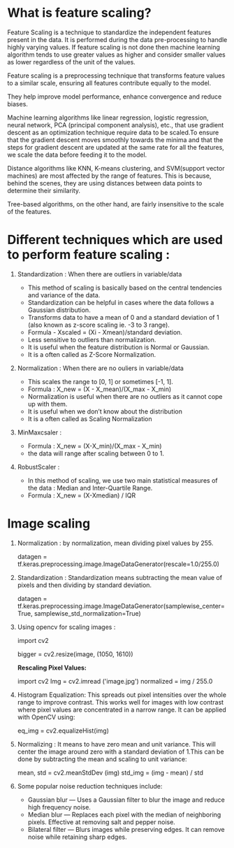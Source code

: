 # What is feature scaling?

Feature Scaling is a technique to standardize the independent features present in the data. It is performed during the data pre-processing to handle highly varying values. If feature scaling is not done then machine learning algorithm tends to use greater values as higher and consider smaller values as lower regardless of the unit of the values.

Feature scaling is a preprocessing technique that transforms feature values to a similar scale, ensuring all features contribute equally to the model.

They help improve model performance, enhance convergence and reduce biases. 

Machine learning algorithms like linear regression, logistic regression, neural network, PCA (principal component analysis), etc., that use gradient descent as an optimization technique require data to be scaled.To ensure that the gradient descent moves smoothly towards the minima and that the steps for gradient descent are updated at the same rate for all the features, we scale the data before feeding it to the model.

Distance algorithms like KNN, K-means clustering, and SVM(support vector machines) are most affected by the range of features. This is because, behind the scenes, they are using distances between data points to determine their similarity.

Tree-based algorithms, on the other hand, are fairly insensitive to the scale of the features.

# Different techniques which are used to perform feature scaling :

1. Standardization : When there are outliers in variable/data

   
   - This method of scaling is basically based on the central tendencies and variance of the data.
   - Standardization can be helpful in cases where the data follows a Gaussian distribution. 
   - Transforms data to have a mean of 0 and a standard deviation of 1 (also known as z-score scaling ie. -3 to 3 range).
   - Formula - Xscaled = (Xi - Xmean)/standard deviation.
   - Less sensitive to outliers than normalization.
   - It is useful when the feature distribution is Normal or Gaussian.
   - It is a often called as Z-Score Normalization. 

3. Normalization : When there are no ouliers in variable/data

   - This scales the range to [0, 1] or sometimes [-1, 1].
   - Formula : X_new = (X - X_mean)/(X_max - X_min)
   - Normalization is useful when there are no outliers as it cannot cope up with them.
   - It is useful when we don’t know about the distribution
   - It is a often called as Scaling Normalization

4. MinMaxcsaler :

   - Formula  : X_new = (X-X_min)/(X_max - X_min)
   - the data will range after scaling between 0 to 1.

5. RobustScaler :

   - In this method of scaling, we use two main statistical measures of the data : Median and Inter-Quartile Range.
   -  Formula : X_new = (X-Xmedian) / IQR

# Image scaling
1. Normalization : by normalization, mean dividing pixel values by 255.

   datagen = tf.keras.preprocessing.image.ImageDataGenerator(rescale=1.0/255.0)

2. Standardization : Standardization means subtracting the mean value of pixels and then dividing by standard deviation.

   datagen = tf.keras.preprocessing.image.ImageDataGenerator(samplewise_center=True, samplewise_std_normalization=True)

3. Using opencv for scaling images :

   import cv2

   bigger = cv2.resize(image, (1050, 1610))

   **Rescaling Pixel Values:**

    import cv2
    Img = cv2.imread ('image.jpg')
    normalized = img / 255.0

4. Histogram Equalization: This spreads out pixel intensities over the whole range to improve contrast. This works well for images with low contrast where pixel values are concentrated in a narrow range. It can be applied with OpenCV using:

   eq_img = cv2.equalizeHist(img)

5. Normalizing : It means to have zero mean and unit variance. This will center the image around zero with a standard deviation of 1.This can be done by subtracting the mean and scaling to unit variance:

    mean, std = cv2.meanStdDev (img)
    std_img = (img - mean) / std

6. Some popular noise reduction techniques include:
    - Gaussian blur — Uses a Gaussian filter to blur the image and reduce high frequency noise.
    - Median blur — Replaces each pixel with the median of neighboring pixels. Effective at removing salt and pepper noise.
    - Bilateral filter — Blurs images while preserving edges. It can remove noise while retaining sharp edges.
